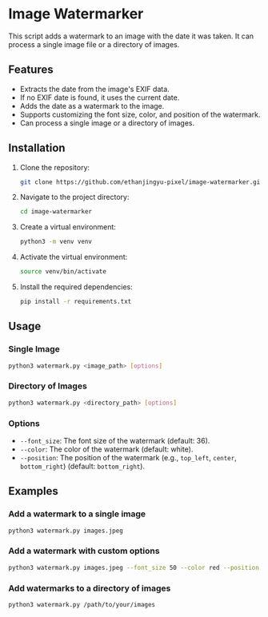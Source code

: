# Image Watermarker

This script adds a watermark to an image with the date it was taken. It can process a single image file or a directory of images.

## Features

- Extracts the date from the image's EXIF data.
- If no EXIF date is found, it uses the current date.
- Adds the date as a watermark to the image.
- Supports customizing the font size, color, and position of the watermark.
- Can process a single image or a directory of images.

## Installation

1.  Clone the repository:
    ```bash
    git clone https://github.com/ethanjingyu-pixel/image-watermarker.git
    ```
2.  Navigate to the project directory:
    ```bash
    cd image-watermarker
    ```
3.  Create a virtual environment:
    ```bash
    python3 -m venv venv
    ```
4.  Activate the virtual environment:
    ```bash
    source venv/bin/activate
    ```
5.  Install the required dependencies:
    ```bash
    pip install -r requirements.txt
    ```

## Usage

### Single Image

```bash
python3 watermark.py <image_path> [options]
```

### Directory of Images

```bash
python3 watermark.py <directory_path> [options]
```

### Options

- `--font_size`: The font size of the watermark (default: 36).
- `--color`: The color of the watermark (default: white).
- `--position`: The position of the watermark (e.g., `top_left`, `center`, `bottom_right`) (default: `bottom_right`).

## Examples

### Add a watermark to a single image

```bash
python3 watermark.py images.jpeg
```

### Add a watermark with custom options

```bash
python3 watermark.py images.jpeg --font_size 50 --color red --position center
```

### Add watermarks to a directory of images

```bash
python3 watermark.py /path/to/your/images
```